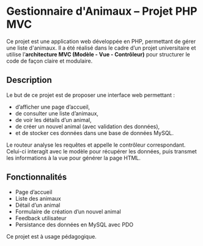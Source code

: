# Gestionnaire d'Animaux – Projet PHP MVC

Ce projet est une application web développée en PHP, permettant de gérer une liste d'animaux. Il a été réalisé dans le cadre d’un projet universitaire et utilise l’**architecture MVC (Modèle - Vue - Contrôleur)** pour structurer le code de façon claire et modulaire.

## Description

Le but de ce projet est de proposer une interface web permettant :

- d’afficher une page d’accueil,
- de consulter une liste d’animaux,
- de voir les détails d’un animal,
- de créer un nouvel animal (avec validation des données),
- et de stocker ces données dans une base de données MySQL.

Le routeur analyse les requêtes et appelle le contrôleur correspondant. Celui-ci interagit avec le modèle pour récupérer les données, puis transmet les informations à la vue pour générer la page HTML.

##  Fonctionnalités

-  Page d’accueil
-  Liste des animaux
-  Détail d’un animal
-  Formulaire de création d’un nouvel animal
-  Feedback utilisateur
-  Persistance des données en MySQL avec PDO

Ce projet est à usage pédagogique.

